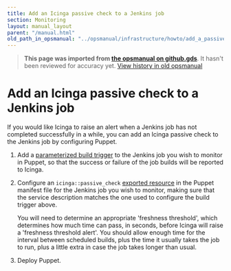 ```yaml
---
title: Add an Icinga passive check to a Jenkins job
section: Monitoring
layout: manual_layout
parent: "/manual.html"
old_path_in_opsmanual: "../opsmanual/infrastructure/howto/add_a_passive_check_to_jenkins.md"
---
```




> **This page was imported from [the opsmanual on github.gds](https://github.gds/gds/opsmanual)**.
It hasn't been reviewed for accuracy yet.
[View history in old opsmanual](https://github.gds/gds/opsmanual/tree/master/infrastructure/howto/add_a_passive_check_to_jenkins.md)


# Add an Icinga passive check to a Jenkins job

If you would like Icinga to raise an alert when a Jenkins job has not completed
successfully in a while, you can add an Icinga passive check to the Jenkins
job by configuring Puppet.

1. Add a [parameterized build trigger][] to the Jenkins job you wish to monitor
   in Puppet, so that the success or failure of the job builds will be reported
   to Icinga.

1. Configure an ``icinga::passive_check`` [exported resource][] in the Puppet
   manifest file for the Jenkins job you wish to monitor, making sure that the
   service description matches the one used to configure the build trigger
   above.

   You will need to determine an appropriate 'freshness threshold', which
   determines how much time can pass, in seconds, before Icinga will raise a
   'freshness threshold alert'.  You should allow enough time for the interval
   between scheduled builds, plus the time it usually takes the job to run,
   plus a little extra in case the job takes longer than usual.

1. Deploy Puppet.

[parameterized build trigger]: https://github.com/alphagov/govuk-puppet/blob/ddf7d9f0a921638a0fd3e9b69121e766722ddacf/modules/govuk_jenkins/templates/jobs/production/copy_data_to_staging.yaml.erb#L59-L69
[exported resource]: https://github.com/alphagov/govuk-puppet/blob/bb67dbf6a87e43588a2def759a114b5c142ba293/modules/govuk_jenkins/manifests/job/production/copy_data_to_staging.pp#L20-L29
